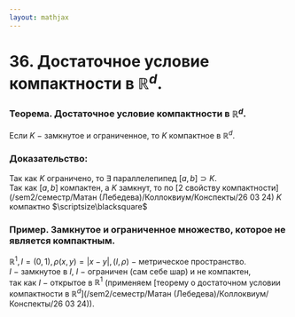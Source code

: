 ```yaml
---  
layout: mathjax  
---  
```

  
# 36. Достаточное условие компактности в $\mathbb{R}^d$.  
  
### Теорема. Достаточное условие компактности в $\mathbb{R}^d$.  
Если $K~-~$замкнутое и ограниченное, то $K$ компактное в $\mathbb{R}^d$.  
  
### Доказательство:  
Так как $K$ ограничено, то $\exists$ параллелепипед $[a,b]\supset K$.  
Так как $[a,b]$ компактен, а $K$ замкнут, то по [2 свойству компактности](/sem2/семестр/Матан (Лебедева)/Коллоквиум/Конспекты/26 03 24) $K$ компактно  $\scriptsize\blacksquare$  
  
### Пример. Замкнутое и ограниченное множество, которое не является компактным.  
$\mathbb{R}^1,I=(0,1),\rho(x,y)=|x-y|,(I,\rho)~-~$метрическое пространство.  
$I~-~$замкнутое в $I$, $I~-~$ограничен (сам себе шар) и не компактен,  
так как $I~-~$открытое в $\mathbb{R}^1$ (применяем [теорему о достаточном условии компактности в $\mathbb{R}^d$](/sem2/семестр/Матан (Лебедева)/Коллоквиум/Конспекты/26 03 24)).  
